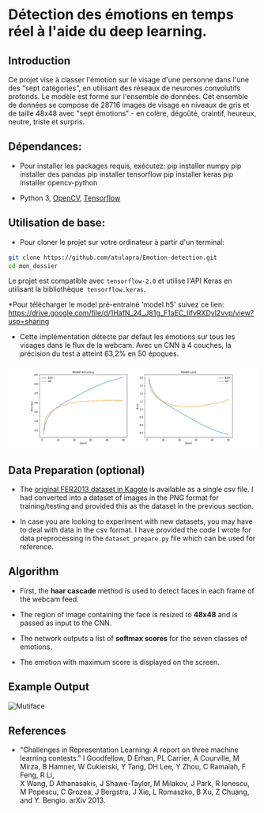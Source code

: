 # Détection des émotions en temps réel à l'aide du deep learning.

## Introduction

Ce projet vise à classer l'émotion sur le visage d'une personne dans l'une des "sept catégories", en utilisant des réseaux de neurones convolutifs profonds. Le modèle est formé sur l'ensemble de données. Cet ensemble de données se compose de 28716 images de visage en niveaux de gris et de taille 48x48 avec "sept émotions" - en colère, dégoûté, craintif, heureux, neutre, triste et surpris.

## Dépendances:

* Pour installer les packages requis, exécutez:
pip installer numpy
pip installer des pandas
pip installer tensorflow
pip installer keras
pip installer opencv-python

* Python 3, [OpenCV](https://opencv.org/), [Tensorflow](https://www.tensorflow.org/)


## Utilisation de base:

* Pour cloner le projet sur votre ordinateur à partir d'un terminal:
```bash
git clone https://github.com/atulapra/Emotion-detection.git
cd mon_dossier
```

Le projet est compatible avec `tensorflow-2.0` et utilise l'API Keras en utilisant la bibliothèque` tensorflow.keras`.

*Pour télécharger le model pré-entrainé 'model.h5' suivez ce lien:
https://drive.google.com/file/d/1HafN_24_J81g_F1aEC_IifvRXDyl2vvp/view?usp=sharing


* Cette implémentation détecte par défaut les émotions sur tous les visages dans le flux de la webcam. Avec un CNN à 4 couches, la précision du test a atteint 63,2% en 50 époques.

![Accuracy plot](plot.png)

## Data Preparation (optional)

* The [original FER2013 dataset in Kaggle](https://www.kaggle.com/deadskull7/fer2013) is available as a single csv file. I had converted into a dataset of images in the PNG format for training/testing and provided this as the dataset in the previous section.

* In case you are looking to experiment with new datasets, you may have to deal with data in the csv format. I have provided the code I wrote for data preprocessing in the `dataset_prepare.py` file which can be used for reference.

## Algorithm

* First, the **haar cascade** method is used to detect faces in each frame of the webcam feed.

* The region of image containing the face is resized to **48x48** and is passed as input to the CNN.

* The network outputs a list of **softmax scores** for the seven classes of emotions.

* The emotion with maximum score is displayed on the screen.

## Example Output

![Mutiface](imgs/multiface.png)

## References

* "Challenges in Representation Learning: A report on three machine learning contests." I Goodfellow, D Erhan, PL Carrier, A Courville, M Mirza, B
   Hamner, W Cukierski, Y Tang, DH Lee, Y Zhou, C Ramaiah, F Feng, R Li,  
   X Wang, D Athanasakis, J Shawe-Taylor, M Milakov, J Park, R Ionescu,
   M Popescu, C Grozea, J Bergstra, J Xie, L Romaszko, B Xu, Z Chuang, and
   Y. Bengio. arXiv 2013.

